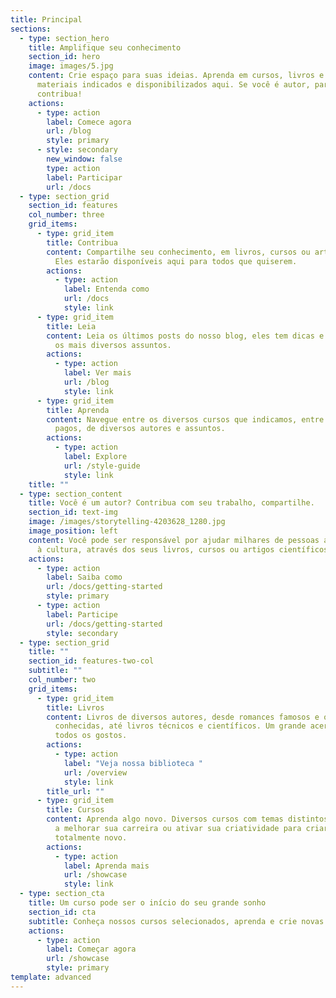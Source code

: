 ```yaml
---
title: Principal
sections:
  - type: section_hero
    title: Amplifique seu conhecimento
    section_id: hero
    image: images/5.jpg
    content: Crie espaço para suas ideias. Aprenda em cursos, livros e artigos de
      materiais indicados e disponibilizados aqui. Se você é autor, participe e
      contribua!
    actions:
      - type: action
        label: Comece agora
        url: /blog
        style: primary
      - style: secondary
        new_window: false
        type: action
        label: Participar
        url: /docs
  - type: section_grid
    section_id: features
    col_number: three
    grid_items:
      - type: grid_item
        title: Contribua
        content: Compartilhe seu conhecimento, em livros, cursos ou artigos cientificos.
          Eles estarão disponíveis aqui para todos que quiserem.
        actions:
          - type: action
            label: Entenda como
            url: /docs
            style: link
      - type: grid_item
        title: Leia
        content: Leia os últimos posts do nosso blog, eles tem dicas e novidades sobre
          os mais diversos assuntos.
        actions:
          - type: action
            label: Ver mais
            url: /blog
            style: link
      - type: grid_item
        title: Aprenda
        content: Navegue entre os diversos cursos que indicamos, entre gratuitos e
          pagos, de diversos autores e assuntos.
        actions:
          - type: action
            label: Explore
            url: /style-guide
            style: link
    title: ""
  - type: section_content
    title: Você é um autor? Contribua com seu trabalho, compartilhe.
    section_id: text-img
    image: /images/storytelling-4203628_1280.jpg
    image_position: left
    content: Você pode ser responsável por ajudar milhares de pessoas a terem acesso
      à cultura, através dos seus livros, cursos ou artigos científicos.
    actions:
      - type: action
        label: Saiba como
        url: /docs/getting-started
        style: primary
      - type: action
        label: Participe
        url: /docs/getting-started
        style: secondary
  - type: section_grid
    title: ""
    section_id: features-two-col
    subtitle: ""
    col_number: two
    grid_items:
      - type: grid_item
        title: Livros
        content: Livros de diversos autores, desde romances famosos e obras menos
          conhecidas, até livros técnicos e científicos. Um grande acervo para
          todos os gostos.
        actions:
          - type: action
            label: "Veja nossa biblioteca "
            url: /overview
            style: link
        title_url: ""
      - type: grid_item
        title: Cursos
        content: Aprenda algo novo. Diversos cursos com temas distintos, para te ajudar
          a melhorar sua carreira ou ativar sua criatividade para criar algo
          totalmente novo.
        actions:
          - type: action
            label: Aprenda mais
            url: /showcase
            style: link
  - type: section_cta
    title: Um curso pode ser o início do seu grande sonho
    section_id: cta
    subtitle: Conheça nossos cursos selecionados, aprenda e crie novas ideias.
    actions:
      - type: action
        label: Começar agora
        url: /showcase
        style: primary
template: advanced
---
```

